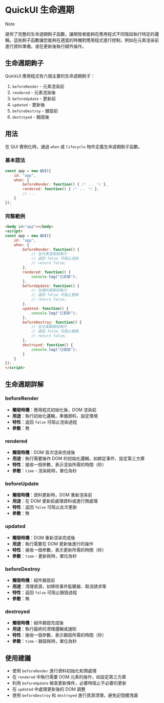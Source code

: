 # QuickUI 生命週期

> [!NOTE]
> 提供了完整的生命週期鉤子函數，讓開發者能夠在應用程式不同階段執行特定的邏輯。這些鉤子函數讓您能夠在適當的時機對應用程式進行控制，例如在元素渲染前進行資料準備，或在更新後執行額外操作。

## 生命週期鉤子

QuickUI 應用程式有六個主要的生命週期鉤子：

1. `beforeRender` - 元素渲染前
2. `rendered` - 元素渲染後
3. `beforeUpdate` - 更新前
4. `updated` - 更新後
5. `beforeDestroy` - 銷毀前
6. `destroyed` - 銷毀後

## 用法

在 QUI 實例化時，通過 `when` 或 `lifecycle` 物件定義生命週期鉤子函數。

### 基本語法

```javascript
const app = new QUI({
    id: "app",
    when: {
        beforeRender: function() { /* ... */ },
        rendered: function() { /* ... */ },
        // ...
    }
});
```

### 完整範例

```html
<body id="app"></body>
<script>
const app = new QUI({
    id: "app",
    when: {
        beforeRender: function() {
            // 在元素渲染前執行
            // 返回 false 可阻止渲染
            // return false;
        },
        rendered: function() {
            console.log("已掛載");
        },
        beforeUpdate: function() {
            // 在資料更新前執行
            // 返回 false 可阻止更新
            // return false;
        },
        updated: function() {
            console.log("已更新");
        },
        beforeDestroy: function() {
            // 在元素銷毀前執行
            // 返回 false 可阻止銷毀
            // return false;
        },
        destroyed: function() {
            console.log("已銷毀");
        }
    }
});
</script>
```

## 生命週期詳解

### beforeRender

- **觸發時機**：應用程式初始化後，DOM 渲染前
- **用途**：執行初始化邏輯，準備資料，設定環境
- **特性**：返回 `false` 可阻止渲染過程
- **參數**：無

### rendered

- **觸發時機**：DOM 首次渲染完成後
- **用途**：執行需要操作 DOM 的初始化邏輯，如綁定事件、設定第三方庫
- **特性**：接收一個參數，表示渲染所需的時間（秒）
- **參數**：`time` - 渲染耗時，單位為秒

### beforeUpdate

- **觸發時機**：資料更新時，DOM 重新渲染前
- **用途**：在 DOM 更新前處理資料或進行預處理
- **特性**：返回 `false` 可阻止此次更新
- **參數**：無

### updated

- **觸發時機**：DOM 重新渲染完成後
- **用途**：執行需要在 DOM 更新後進行的操作
- **特性**：接收一個參數，表示更新所需的時間（秒）
- **參數**：`time` - 更新耗時，單位為秒

### beforeDestroy

- **觸發時機**：組件銷毀前
- **用途**：清理資源，如移除事件監聽器、取消請求等
- **特性**：返回 `false` 可阻止銷毀過程
- **參數**：無

### destroyed

- **觸發時機**：組件銷毀完成後
- **用途**：執行最終的清理邏輯或通知
- **特性**：接收一個參數，表示銷毀所需的時間（秒）
- **參數**：`time` - 銷毀耗時，單位為秒

## 使用建議

- 使用 `beforeRender` 進行資料初始化和預處理
- 在 `rendered` 中執行需要 DOM 元素的操作，如設定第三方庫
- 利用 `beforeUpdate` 檢查更新條件，必要時阻止不必要的更新
- 在 `updated` 中處理更新後的 DOM 調整
- 使用 `beforeDestroy` 和 `destroyed` 進行資源清理，避免記憶體洩漏